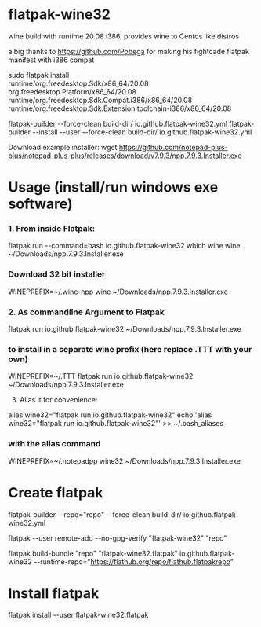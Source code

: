 # flatpak-wine32
wine build with runtime 20.08 i386, provides wine to Centos like distros

a big thanks to https://github.com/Pobega for making his fightcade flatpak manifest with i386 compat


sudo flatpak install \
runtime/org.freedesktop.Sdk/x86_64/20.08                           \
org.freedesktop.Platform/x86_64/20.08                              \
runtime/org.freedesktop.Sdk.Compat.i386/x86_64/20.08               \
runtime/org.freedesktop.Sdk.Extension.toolchain-i386/x86_64/20.08

flatpak-builder --force-clean build-dir/ io.github.flatpak-wine32.yml
flatpak-builder --install --user --force-clean build-dir/ io.github.flatpak-wine32.yml 

Download example installer:
wget https://github.com/notepad-plus-plus/notepad-plus-plus/releases/download/v7.9.3/npp.7.9.3.Installer.exe

# Usage (install/run windows exe software)
### 1. From inside Flatpak:

flatpak run --command=bash io.github.flatpak-wine32
which wine
wine ~/Downloads/npp.7.9.3.Installer.exe

### Download 32 bit installer
WINEPREFIX=~/.wine-npp wine ~/Downloads/npp.7.9.3.Installer.exe


### 2. As commandline Argument to Flatpak 

flatpak run io.github.flatpak-wine32  ~/Downloads/npp.7.9.3.Installer.exe 

### to install in a separate wine prefix (here replace .TTT with your own)

WINEPREFIX=~/.TTT flatpak run io.github.flatpak-wine32 ~/Downloads/npp.7.9.3.Installer.exe

3. Alias it for convenience:

alias wine32="flatpak run io.github.flatpak-wine32"
echo 'alias wine32="flatpak run io.github.flatpak-wine32"' >> ~/.bash_aliases

### with the alias command

WINEPREFIX=~/.notepadpp wine32 ~/Downloads/npp.7.9.3.Installer.exe


# Create flatpak
flatpak-builder --repo="repo" --force-clean build-dir/ io.github.flatpak-wine32.yml 

flatpak --user remote-add --no-gpg-verify "flatpak-wine32" "repo"

flatpak build-bundle "repo" "flatpak-wine32.flatpak" io.github.flatpak-wine32 --runtime-repo="https://flathub.org/repo/flathub.flatpakrepo"

# Install flatpak
flatpak install --user flatpak-wine32.flatpak
